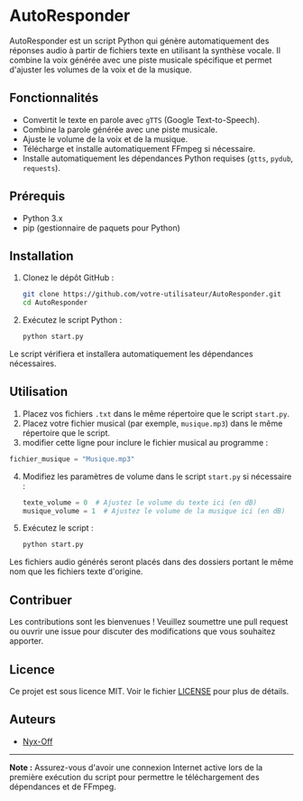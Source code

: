 # AutoResponder

AutoResponder est un script Python qui génère automatiquement des réponses audio à partir de fichiers texte en utilisant la synthèse vocale. Il combine la voix générée avec une piste musicale spécifique et permet d'ajuster les volumes de la voix et de la musique.

## Fonctionnalités

- Convertit le texte en parole avec `gTTS` (Google Text-to-Speech).
- Combine la parole générée avec une piste musicale.
- Ajuste le volume de la voix et de la musique.
- Télécharge et installe automatiquement FFmpeg si nécessaire.
- Installe automatiquement les dépendances Python requises (`gtts`, `pydub`, `requests`).

## Prérequis

- Python 3.x
- pip (gestionnaire de paquets pour Python)

## Installation

1. Clonez le dépôt GitHub :
    ```sh
    git clone https://github.com/votre-utilisateur/AutoResponder.git
    cd AutoResponder
    ```

2. Exécutez le script Python :
    ```sh
    python start.py
    ```

Le script vérifiera et installera automatiquement les dépendances nécessaires.

## Utilisation

1. Placez vos fichiers `.txt` dans le même répertoire que le script `start.py`.
2. Placez votre fichier musical (par exemple, `musique.mp3`) dans le même répertoire que le script.
3. modifier cette ligne pour inclure le fichier musical au programme : 
```python
fichier_musique = "Musique.mp3"
```
4. Modifiez les paramètres de volume dans le script `start.py` si nécessaire :
    ```python
    texte_volume = 0  # Ajustez le volume du texte ici (en dB)
    musique_volume = 1  # Ajustez le volume de la musique ici (en dB)
    ```

5. Exécutez le script :
    ```sh
    python start.py
    ```

Les fichiers audio générés seront placés dans des dossiers portant le même nom que les fichiers texte d'origine.

## Contribuer

Les contributions sont les bienvenues ! Veuillez soumettre une pull request ou ouvrir une issue pour discuter des modifications que vous souhaitez apporter.

## Licence

Ce projet est sous licence MIT. Voir le fichier [LICENSE](LICENSE) pour plus de détails.

## Auteurs

- [Nyx-Off](https://github.com/Nyx-Off)

---

**Note :** Assurez-vous d'avoir une connexion Internet active lors de la première exécution du script pour permettre le téléchargement des dépendances et de FFmpeg.

